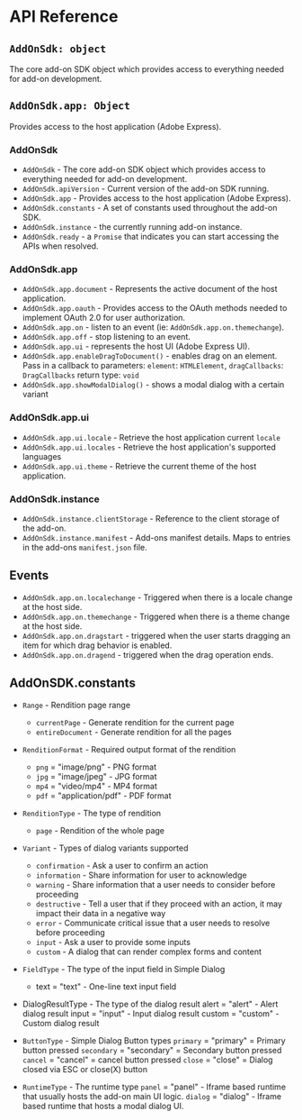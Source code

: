 # API Reference

## `AddOnSdk: object`
The core add-on SDK object which provides access to everything needed for add-on development.

## `AddOnSdk.app: Object`
Provides access to the host application (Adobe Express). 

<!-- ##### Type
Object -->


### AddOnSdk
- `AddOnSdk` - The core add-on SDK object which provides access to everything needed for add-on development.
- `AddOnSdk.apiVersion` - Current version of the add-on SDK running.
- `AddOnSdk.app` - Provides access to the host application (Adobe Express). 
- `AddOnSdk.constants` - A set of constants used throughout the add-on SDK.
- `AddOnSdk.instance` - the currently running add-on instance.
- `AddOnSdk.ready` - a `Promise` that indicates you can start accessing the APIs when resolved. 

### AddOnSdk.app
- `AddOnSdk.app.document` - Represents the active document of the host application.
- `AddOnSdk.app.oauth` - Provides access to the OAuth methods needed to implement OAuth 2.0 for user authorization.
- `AddOnSdk.app.on` - listen to an event (ie: `AddOnSdk.app.on.themechange`).
- `AddOnSdk.app.off` - stop listening to an event.
- `AddOnSdk.app.ui` - represents the host UI (Adobe Express UI).
- `AddOnSdk.app.enableDragToDocument()` - enables drag on an element. Pass in a callback to 
    parameters:
        `element`: `HTMLElement`,
        `dragCallbacks`: `DragCallbacks`
    return type:
        `void`
- `AddOnSdk.app.showModalDialog()` - shows a modal dialog with a certain variant

### AddOnSdk.app.ui
- `AddOnSdk.app.ui.locale` - Retrieve the host application current `locale`
- `AddOnSdk.app.ui.locales` - Retrieve the host application's supported languages
- `AddOnSdk.app.ui.theme` - Retrieve the current theme of the host application.

### AddOnSdk.instance 
- `AddOnSdk.instance.clientStorage` - Reference to the client storage of the add-on.
- `AddOnSdk.instance.manifest` - Add-ons manifest details. Maps to entries in the add-ons `manifest.json` file.

## Events
- `AddOnSdk.app.on.localechange` - Triggered when there is a locale change at the host side.
- `AddOnSdk.app.on.themechange` - Triggered when there is a theme change at the host side.
- `AddOnSdk.app.on.dragstart` - triggered when the user starts dragging an item for which drag behavior is enabled.
- `AddOnSdk.app.on.dragend` - triggered when the drag operation ends.

## AddOnSDK.constants
- `Range` - Rendition page range
    - `currentPage` - Generate rendition for the current page
    - `entireDocument` - Generate rendition for all the pages

- `RenditionFormat` - Required output format of the rendition
    - `png` = "image/png" - PNG format
    - `jpg` = "image/jpeg" - JPG format
    - `mp4` = "video/mp4" - MP4 format
    - `pdf` = "application/pdf" - PDF format

- `RenditionType` - The type of rendition
    - `page` - Rendition of the whole page

- `Variant` - Types of dialog variants supported
    - `confirmation` - Ask a user to confirm an action
    - `information` - Share information for user to acknowledge
    - `warning` - Share information that a user needs to consider before proceeding
    - `destructive` - Tell a user that if they proceed with an action, it may impact their data in a negative way
    - `error` - Communicate critical issue that a user needs to resolve before proceeding
    - `input` - Ask a user to provide some inputs
    - `custom` - A dialog that can render complex forms and content

- `FieldType` - The type of the input field in Simple Dialog  
    - text = "text" - One-line text input field
- DialogResultType - The type of the dialog result
    alert = "alert" - Alert dialog result
    input = "input" - Input dialog result
    custom = "custom" - Custom dialog result

- `ButtonType` - Simple Dialog Button types
    `primary` = "primary" = Primary button pressed
    `secondary` = "secondary" = Secondary button pressed
    `cancel` = "cancel" = cancel button pressed
    `close` = "close" = Dialog closed via ESC or close(X) button

- `RuntimeType` - The runtime type
    `panel` = "panel" - Iframe based runtime that usually hosts the add-on main UI logic.
    `dialog` = "dialog" - Iframe based runtime that hosts a modal dialog UI.
    

